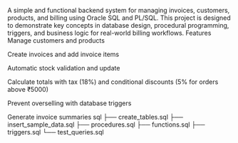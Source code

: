 A simple and functional backend system for managing invoices, customers, products, and billing using Oracle SQL and PL/SQL. This project is designed to demonstrate key concepts in database design, procedural programming, triggers, and business logic for real-world billing workflows.
Features
Manage customers and products

Create invoices and add invoice items

Automatic stock validation and update

Calculate totals with tax (18%) and conditional discounts (5% for orders above ₹5000)

Prevent overselling with database triggers

Generate invoice summaries
sql
  ├── create_tables.sql
  ├── insert_sample_data.sql
  ├── procedures.sql
  ├── functions.sql
  ├── triggers.sql
  └── test_queries.sql
